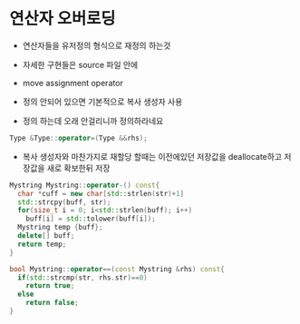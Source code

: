 # 연산자 오버로딩
- 연산자들을 유저정의 형식으로 재정의 하는것
- 자세한 구현들은 source 파일 안에

- move assignment operator
- 정의 안되어 있으면 기본적으로 복사 생성자 사용
- 정의 하는데 오래 안걸리니까 정의하라네요
```cpp
Type &Type::operator=(Type &&rhs);
```
- 복사 생성자와 마찬가지로 재할당 할때는 이전에있던 저장값을 deallocate하고 저장값을 새로 확보한뒤 저장

```cpp
Mystring Mystring::operator-() const{
  char *cuff = new char[std::strlen(str)+1]
  std::strcpy(buff, str);
  for(size_t i = 0; i<std::strlen(buff); i++)
    buff[i] = std::tolower(buff[i]);
  Mystring temp {buff};
  delete[] buff;
  return temp;
}
```

```cpp
bool Mystring::operator==(const Mystring &rhs) const{
  if(std::strcmp(str, rhs.str)==0)
    return true;
  else
    return false;
}
```